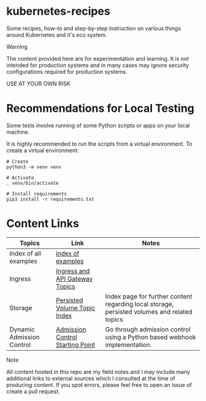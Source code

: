 # kubernetes-recipes

Some recipes, how-to and step-by-step instruction on various things around Kubernetes and it's eco system.

> [!WARNING]
> The content provided here are for experimentation and learning. It is not intended for production systems and in many cases may ignore security configurations required for production systems.
>
> USE AT YOUR OWN RISK

# Recommendations for Local Testing

Some tests involve running of some Python scripts or apps on your local machine.

It is highly recommended to run the scripts from a virtual environment. To create a virtual environment:

```shell
# Create
python3 -m venv venv

# Activate 
. venv/bin/activate

# Install requirements
pip3 install -r requirements.txt
```

# Content Links

| Topics                | Link                                                              | Notes                                                                                        |
|-----------------------|-------------------------------------------------------------------|----------------------------------------------------------------------------------------------|
| Index of all examples | [index of examples](./all_examples.md) |  |
| Ingress               | [Ingress and API Gateway Topics](/ingress/README.md) |  |
| Storage               | [Persisted Volume Topic Index](./persisted_volumes/README.md) | Index page for further content regarding local storage, persisted volumes and related topics |
| Dynamic Admission Control | [Admission Control Starting Point](./admission_webhooks/README.md) | Go through admission control using a Python based webhook implementation. |

> [!NOTE]
> All content hosted in this repo are my field notes and I may include many additional links to external sources which I consulted at the time of producing content. If you spot errors, please feel free to open an issue of create a pull request.
